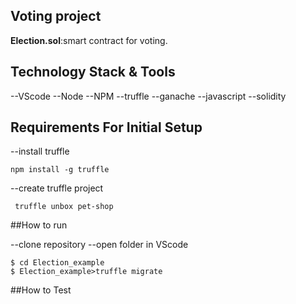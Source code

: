 ## Voting project 
**Election.sol**:smart contract for voting.<br/>

## Technology Stack & Tools
--VScode
--Node
--NPM
--truffle
--ganache
--javascript
--solidity

## Requirements For Initial Setup
--install truffle
  ```
  npm install -g truffle
  ```
--create truffle project
```
 truffle unbox pet-shop
```


##How to run

--clone repository
--open folder in VScode
```
$ cd Election_example
$ Election_example>truffle migrate 

```

##How to Test